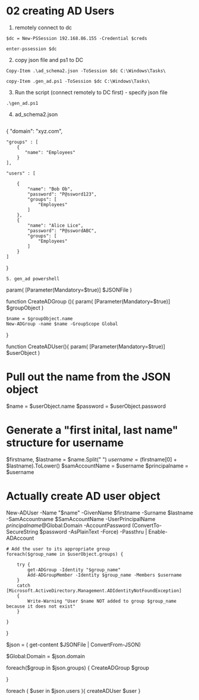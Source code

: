 # 02 creating AD Users

1. remotely connect to dc
```
$dc = New-PSSession 192.168.86.155 -Credential $creds
```
```
enter-pssession $dc
```

2. copy json file and ps1 to DC
```shell
Copy-Item .\ad_schema2.json -ToSession $dc C:\Windows\Tasks\
```
```
copy-Item .gen_ad.ps1 -ToSession $dc C:\Windows\Tasks\
```

3. Run the script (connect remotely to DC first) - specify json file
```
.\gen_ad.ps1
```

4. ad_schema2.json
```
```
{
    "domain": "xyz.com",

    "groups" : [
        {
           "name": "Employees" 
        }
    ],

    "users" : [

        {
            "name": "Bob Ob",
            "password": "P@ssword123",
            "groups": [
                "Employees"
            ]
        },
        {
            "name": "Alice Lice",
            "password": "P@sswordABC",
            "groups": [
                "Employees"
            ]
        }
    ]
}
```
5. gen_ad powershell
```
param( [Parameter(Mandatory=$true)] $JSONFile )

function CreateADGroup (){
    param( [Parameter(Mandatory=$true)] $groupObject )

    $name = $groupObject.name
    New-ADGroup -name $name -GroupScope Global
}

function CreateADUser(){
        param( [Parameter(Mandatory=$true)] $userObject )

# Pull out the name from the JSON object
$name = $userObject.name
$password = $userObject.password

# Generate a "first inital, last name" structure for username
$firstname, $lastname = $name.Split(" ")
$username = ($firstname[0] + $lastname).ToLower()
$samAccountName = $username
$principalname = $username

# Actually create AD user object
New-ADUser -Name "$name" -GivenName $firstname -Surname $lastname -SamAccountname $SamAccountName -UserPrincipalName $principalname@$Global:Domain -AccountPassword (ConvertTo-SecureString $password -AsPlainText -Force) -Passthru | Enable-ADAccount

    # Add the user to its appropriate group
    foreach($group_name in $userObject.groups) {

        try {
            get-ADGroup -Identity "$group_name"
            Add-ADGroupMember -Identity $group_name -Members $username
        }
        catch [Microsoft.ActiveDirectory.Management.ADIdentityNotFoundException]
        {
            Write-Warning "User $name NOT added to group $group_name because it does not exist"
        }
        
    }
}

$json = ( get-content $JSONFile | ConvertFrom-JSON)

$Global:Domain = $json.domain

foreach($group in $json.groups) {
    CreateADGroup $group


}

foreach ( $user in $json.users ){
    createADUser $user
}
```